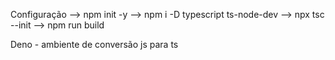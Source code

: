 Configuração
--> npm init -y
--> npm i -D typescript ts-node-dev 
--> npx tsc --init
--> npm run build







Deno - ambiente de conversão js para ts